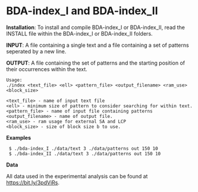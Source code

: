 BDA-index_I and BDA-index_II
===

<b>Installation</b>: To install and compile BDA-index_I or BDA-index_II, read the INSTALL file within the BDA-index_I or BDA-index_II folders.

<b>INPUT</b>: A file containing a single text and a file containing a set of patterns seperated by a new line.

<b>OUTPUT</b>: A file containing the set of patterns and the starting position of their occurrences within the text.


```
Usage: 
./index <text_file> <ell> <pattern_file> <output_filename> <ram_use> <block_size>

<text_file> - name of input text file
<ell> - minimum size of pattern to consider searching for within text. 
<pattern_file> - name of input file containing patterns
<output_filename> - name of output file.
<ram_use> - ram usage for external SA and LCP
<block_size> - size of block size b to use.
```

<b>Examples</b>
```
 $ ./bda-index_I ./data/text 3 ./data/patterns out 150 10
 $ ./bda-index_II ./data/text 3 ./data/patterns out 150 10
```

<b>Data</b>

All data used in the experimental analysis can be found at https://bit.ly/3pdViRs.
